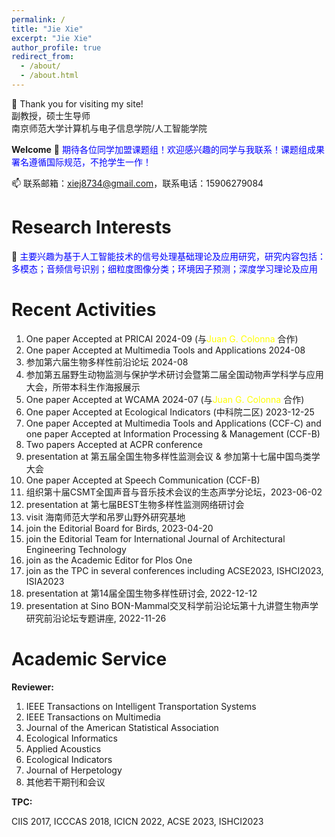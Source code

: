 ```yaml
---
permalink: /
title: "Jie Xie"
excerpt: "Jie Xie"
author_profile: true
redirect_from: 
  - /about/
  - /about.html
---
```



👋 Thank you for visiting my site! 
<br> 副教授，硕士生导师 <br>
南京师范大学计算机与电子信息学院/人工智能学院

**Welcome**
👀 <span style="color:blue"> 期待各位同学加盟课题组！欢迎感兴趣的同学与我联系！课题组成果署名遵循国际规范，不抢学生一作！</span> 

📫 联系邮箱：xiej8734@gmail.com，联系电话：15906279084

**Research Interests**
======
🌱 <span style="color:blue">主要兴趣为基于人工智能技术的信号处理基础理论及应用研究，研究内容包括：多模态；音频信号识别；细粒度图像分类；环境因子预测；深度学习理论及应用</span> 

**Recent Activities**
======
1. One paper Accepted at PRICAI 2024-09 (与<span style="color:yellow">Juan G. Colonna</span> 合作)
2. One paper Accepted at Multimedia Tools and Applications 2024-08
3. 参加第六届生物多样性前沿论坛 2024-08
4. 参加第五届野生动物监测与保护学术研讨会暨第二届全国动物声学科学与应用大会，所带本科生作海报展示
5. One paper Accepted at WCAMA 2024-07 (与<span style="color:yellow">Juan G. Colonna</span> 合作)
6. One paper Accepted at Ecological Indicators (中科院二区) 2023-12-25
7. One paper Accepted at Multimedia Tools and Applications (CCF-C) and one paper Accepted at Information Processing & Management (CCF-B)
8. Two papers Accepted at ACPR conference
9. presentation at 第五届全国生物多样性监测会议 & 参加第十七届中国鸟类学大会
10. One paper Accepted at Speech Communication (CCF-B)
11. 组织第十届CSMT全国声音与音乐技术会议的生态声学分论坛，2023-06-02
12. presentation at 第七届BEST生物多样性监测网络研讨会
13. visit 海南师范大学和吊罗山野外研究基地
14. join the Editorial Board for Birds, 2023-04-20
15. join the Editorial Team for International Journal of Architectural Engineering Technology
16. join as the Academic Editor for Plos One
17. join as the TPC in several conferences including ACSE2023, ISHCI2023, ISIA2023
18. presentation at 第14届全国生物多样性研讨会, 2022-12-12
19. presentation at Sino BON-Mammal交叉科学前沿论坛第十九讲暨生物声学研究前沿论坛专题讲座, 2022-11-26


**Academic Service**
======
<span style="font-weight:bold">Reviewer: </span>
01. IEEE Transactions on Intelligent Transportation Systems
02. IEEE Transactions on Multimedia
03. Journal of the American Statistical Association
04. Ecological Informatics
05. Applied Acoustics
06. Ecological Indicators
07. Journal of Herpetology
08. 其他若干期刊和会议

<span style="font-weight:bold">TPC: </span>

CIIS 2017, ICCCAS 2018, ICICN 2022, ACSE 2023, ISHCI2023





